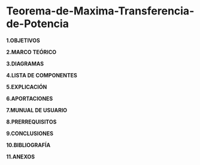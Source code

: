 # Teorema-de-Maxima-Transferencia-de-Potencia

**1.OBJETIVOS**

**2.MARCO TEÓRICO**

**3.DIAGRAMAS**

**4.LISTA DE COMPONENTES**

**5.EXPLICACIÓN**

**6.APORTACIONES**

**7.MUNUAL DE USUARIO** 

**8.PRERREQUISITOS**

**9.CONCLUSIONES**

**10.BIBLIOGRAFÍA**

**11.ANEXOS**
